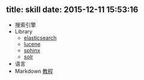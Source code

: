 title: skill
date: 2015-12-11 15:53:16
---

* 搜索引擎
 * Library
   * [elasticsearch](https://www.elastic.co/)
   * [lucene](http://lucene.apache.org/)
   * [sphinx](http://sphinxsearch.com/)
   * [solr](http://lucene.apache.org/solr/)
* 语言
 * Markdown [教程](http://ibruce.info/2013/11/26/markdown/) 
 
